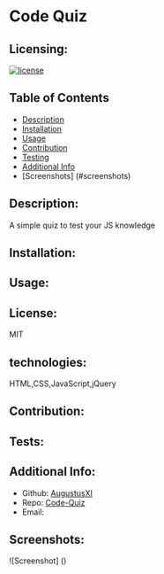 # Code Quiz
  ## Licensing:
  [![license](https://img.shields.io/badge/license-MIT-blue)](https://shields.io)
  ## Table of Contents 
  - [Description](#description)
  - [Installation](#installation)
  - [Usage](#usage)
  - [Contribution](#contribution)
  - [Testing](#testing)
  - [Additional Info](#additional-info)
  - [Screenshots] (#screenshots)

  ## Description:
  A simple quiz to test your JS knowledge

  ## Installation:
  

  ## Usage:
  

  ## License:
  MIT
 
  ## technologies:
  HTML,CSS,JavaScript,jQuery

  ## Contribution:
  

  ## Tests:
  

  ## Additional Info:
  - Github: [AugustusXI](https://github.com/AugustusXI)
  - Repo: [Code-Quiz](https://github.com/AugustusXI/Code-Quiz)
  - Email:  

  ## Screenshots:
  ![Screenshot] ()
  